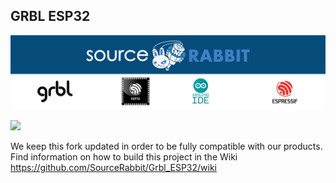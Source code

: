 GRBL ESP32
------
<p align="center">
<a href="https://www.sourcerabbit.com/"><img src="https://github.com/SourceRabbit/GRBL_ESP32/blob/main/Images/GitHubPageBanner.png" alt="SourceRabbit.com"></a>
</p>

[![](https://dcbadge.vercel.app/api/server/nRKETyjJ7E)](https://discord.gg/nRKETyjJ7E)

We keep this fork updated in order to be fully compatible with our products.
Find information on how to build this project in the Wiki
https://github.com/SourceRabbit/Grbl_ESP32/wiki
